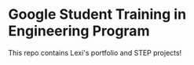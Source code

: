 # Google Student Training in Engineering Program

This repo contains Lexi's portfolio and STEP projects!
